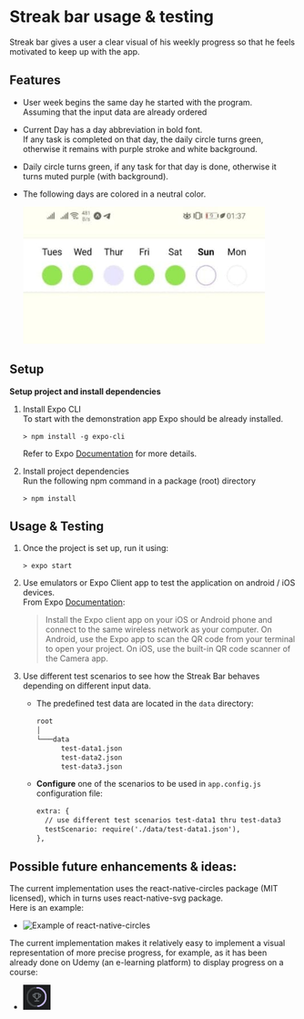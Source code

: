 # Streak bar usage & testing

Streak bar gives a user a clear visual of his weekly progress so that he feels motivated to keep up with the app.

## Features

- User week begins the same day he started with the program.  
  Assuming that the input data are already ordered
- Current Day has a day abbreviation in bold font.  
  If any task is completed on that day, the daily circle turns green, otherwise it remains with purple stroke and white background.
- Daily circle turns green, if any task for that day is done, otherwise it turns muted purple (with background).
- The following days are colored in a neutral color.

  ![Streak Bar Example](./resource/streak-bar-example.jpg "Streak Bar Example")

## Setup

**Setup project and install dependencies**

1. Install Expo CLI  
   To start with the demonstration app Expo should be already installed.

   ```
   > npm install -g expo-cli
   ```

   Refer to Expo [Documentation](https://reactnative.dev/docs/environment-setup) for more details.

1. Install project dependencies  
   Run the following npm command in a package (root) directory
   ```
   > npm install
   ```

## Usage & Testing

1. Once the project is set up, run it using:

   ```
   > expo start
   ```

1. Use emulators or Expo Client app to test the application on android / iOS devices.  
   From Expo [Documentation](https://reactnative.dev/docs/environment-setup):

   > Install the Expo client app on your iOS or Android phone and connect to the same wireless network as your computer. On Android, use the Expo app to scan the QR code from your terminal to open your project. On iOS, use the built-in QR code scanner of the Camera app.

1. Use different test scenarios to see how the Streak Bar behaves depending on different input data.
   - The predefined test data are located in the `data` directory:
     ```
     root
     │
     └───data
           test-data1.json
           test-data2.json
           test-data3.json
     ```
   - **Configure** one of the scenarios to be used in `app.config.js` configuration file:
     ```
     extra: {
       // use different test scenarios test-data1 thru test-data3
       testScenario: require('./data/test-data1.json'),
     },
     ```

## Possible future enhancements & ideas:

The current implementation uses the react-native-circles package (MIT licensed), which in turns uses react-native-svg package.  
Here is an example:

- <img src="https://raw.githubusercontent.com/vetrslav/react-native-circles/HEAD/images/1.png" alt="Example of react-native-circles" width="100"/>

The current implementation makes it relatively easy to implement a visual representation of more precise progress, for example, as it has been already done on Udemy (an e-learning platform) to display progress on a course:

- !["Udemy Progress Bar example"](./resource/udemy-progress-icon.png "Udemy progress bar example")
